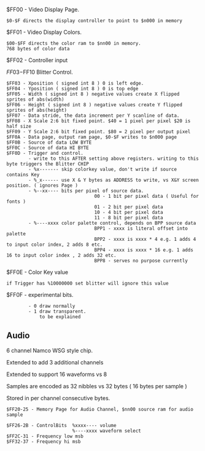 
$FF00 - Video Display Page.

	$0-$F directs the display controller to point to $n000 in memory 

$FF01 - Video Display Colors.

	$00-$FF directs the color ram to $nn00 in memory. 
	768 bytes of color data 
$FF02 - Controller input 

$FF03-$FF10 Blitter Control.

	$FF03 - Xposition ( signed int 8 ) 0 is left edge.
	$FF04 - Yposition ( signed int 8 ) 0 is top edge 
	$FF05 - Width ( signed int 8 ) negative values create X flipped sprites of abs(width) 
	$FF06 - Height ( signed int 8 ) negative values create Y flipped sprites of abs(height)
	$FF07 - Data stride, the data increment per Y scanline of data.
	$FF08 - X Scale 2:6 bit fixed point. $40 = 1 pixel per pixel $20 is half size
	$FF09 - Y Scale 2:6 bit fixed point. $80 = 2 pixel per output pixel 
	$FF0A - Data page, output ram page, $0-$F writes to $n000 page 
	$FF0B - Source of data LOW BYTE
	$FF0C - Source of data HI BYTE
	$FF0D - Trigger and control. 
			- write to this AFTER setting above registers. writing to this byte triggers the Blitter CHIP
			- %x------- skip colorkey value, don't write if source contains Key 
			- %_x------ use X & Y bytes as ADDRESS to write, vs X&Y screen position. ( ignores Page )
			- %--xx---- bits per pixel of source data. 
									00 - 1 bit per pixel data ( Useful for fonts ) 
									01 - 2 bit per pixel data 
									10 - 4 bit per pixel data 
									11 - 8 bit per pixel data 
			- %----xxxx color palette control, depends on BPP source data 
									BPP1 - xxxx is literal offset into palette 
									BPP2 - xxxx is xxxx * 4 e.g. 1 adds 4 to input color index, 2 adds 8 etc. 
									BPP4 - xxxx is xxxx * 16 e.g. 1 adds 16 to input color index , 2 adds 32 etc. 
									BPP8 - serves no purpose currently

$FF0E - Color Key value
	
	if Trigger has %10000000 set blitter will ignore this value 
$FF0F - experimental bits.

			- 0 draw normally 
			- 1 draw transparent. 
				to be explained 


Audio 
-----
6 channel Namco WSG style chip.

Extended to add 3 additional channels

Extended to support 16 waveforms vs 8 

Samples are encoded as 32 nibbles vs 32 bytes ( 16 bytes per sample )

Stored in per channel consecutive bytes.



	$FF20-25 - Memory Page for Audio Channel, $nn00 source ram for audio sample

	$FF26-2B - ControlBits 	%xxxx---- volume 
							%----xxxx waveform select
	$FF2C-31 - Frequency low msb
	$FF32-37 - Frequency hi msb

